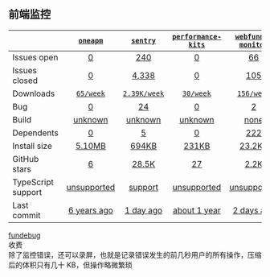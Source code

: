 ## 前端监控
|   | [`oneapm`][b0] | [`sentry`][r0] | [`performance-kits`][n0] | [`webfunny-monitor`][k0] |
|---|:---:|:---:|:----:|:----:|
| Issues open           | [0][IO1] | [240][IO2] | [0][IO3] | [66][IO4] |
| Issues closed         | [0][IC1] | [4,338][IC2] | [0][IC3] | [105][IC4] |
| Downloads             | [`65/week`][DL1] | [`2.39K/week`][DL2] | [`30/week`][DL3] | [`156/week`][DL4] |
| Bug             | [0][bug1] | [24][bug2] | [0][bug3] | [2][bug4] |
| Build                 | [unknown][bd1] | [unknown][bd2] | [unknown][bd3] | [none][bd4] |
| Dependents            | [0][dep1] | [5][dep2] | [0][dep3] | [222][dep4] |
| Install size          | [5.10MB][IS1] | [694KB][IS2] | [231KB][IS3] | [23.2KB][IS4] |
| GitHub stars          | [6][stars1] | [28.5K][stars2] | [27][stars3] | [2.2K][stars4] |
| TypeScript support    | [unsupported][TS1] | [support][TS2] | [unsupported][TS3] | [unsupported][TS4] |
| Last commit           | [6 years ago][commits1] | [1 day ago][commits2] | [about 1 year][commits3] | [2 days ago][commits4] |

[b0]: https://github.com/oneapm/oneapm.github.io
[r0]: https://github.com/getsentry/sentry
[n0]: https://github.com/IndifferenceDoll/performanceKit
[k0]: https://github.com/a597873885/webfunny_monitor

[IO1]: https://github.com/oneapm/oneapm.github.io/issues
[IO2]: https://github.com/getsentry/sentry/issues
[IO3]: https://github.com/IndifferenceDoll/performanceKit/issues
[IO4]: https://github.com/a597873885/webfunny_monitor/issues
[IC1]: https://github.com/oneapm/oneapm.github.io/issues
[IC2]: https://github.com/getsentry/sentry/issues
[IC3]: https://github.com/IndifferenceDoll/performanceKit/issues
[IC4]: https://github.com/a597873885/webfunny_monitor/issues

[DL1]: https://www.npmjs.com/package/oneapm
[DL2]: https://www.npmjs.com/package/sentry
[DL3]: https://www.npmjs.com/package/performance-kits
[DL4]: https://www.npmjs.com/package/webfunny-monitor

[cover2]: https://codecov.io/github/vuejs/vue
[cover4]: https://codecov.io/github/umijs/umi

[bug1]: https://github.com/oneapm/oneapm.github.io/labels/bug
[bug2]: https://github.com/getsentry/sentry/issues?q=is%3Aopen+is%3Aissue+label%3A%22Type%3A+Bug%22
[bug3]: https://github.com/IndifferenceDoll/performanceKit/labels/bug
[bug4]: https://github.com/a597873885/webfunny_monitor/issues?q=is%3Aopen+is%3Aissue+label%3Abug

[bd1]: https://www.travis-ci.org/github/oneapm/oneapm.github.io
[bd2]: https://www.travis-ci.org/github/getsentry/sentry
[bd3]: https://www.travis-ci.org/github/IndifferenceDoll/performanceKit
[bd4]: https://www.travis-ci.org/github/a597873885/webfunny_monitor

[dep1]: https://www.npmjs.com/package/oneapm
[dep2]: https://www.npmjs.com/package/sentry
[dep3]: https://www.npmjs.com/package/performance-kits
[dep4]: https://www.npmjs.com/package/webfunny-monitor

[IS1]: https://packagephobia.com/result?p=oneapm
[IS2]: https://packagephobia.com/result?p=sentry
[IS3]: https://packagephobia.com/result?p=performance-kits
[IS4]: https://packagephobia.com/result?p=webfunny-monitor

[stars1]: https://github.com/oneapm/oneapm.github.io/stargazers
[stars2]: https://github.com/getsentry/sentry/stargazers
[stars3]: https://github.com/IndifferenceDoll/performanceKit/stargazers
[stars4]: https://github.com/a597873885/webfunny_monitor/stargazers

[TS1]: https://github.com/oneapm/oneapm.github.io/search?l=JavaScript
[TS2]: https://github.com/getsentry/sentry/search?l=typescript
[TS3]: https://github.com/IndifferenceDoll/performanceKit/search?l=javascript
[TS4]: https://github.com/a597873885/webfunny_monitor/search?l=javascript

[commits1]: https://github.com/oneapm/oneapm.github.io/commits
[commits2]: https://github.com/getsentry/sentry/commits
[commits3]: https://github.com/IndifferenceDoll/performanceKit/commits
[commits4]: https://github.com/a597873885/webfunny_monitor/commits

[fundebug](https://www.fundebug.com/)<br>
    收费<br>
    除了监控错误，还可以录屏，也就是记录错误发生的前几秒用户的所有操作，压缩后的体积只有几十 KB，但操作略微繁琐
